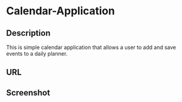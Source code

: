 # Calendar-Application
## Description
This is simple calendar application that allows a user to add and save events to a daily planner.
## URL

## Screenshot
